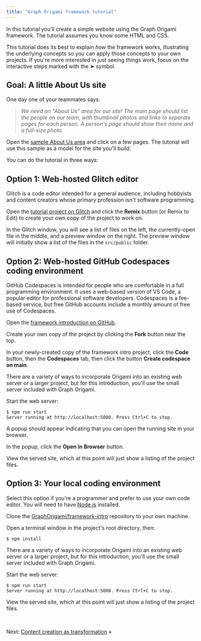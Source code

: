 ```yaml
---
title: "Graph Origami framework tutorial"
---
```


In this tutorial you'll create a simple website using the Graph Origami framework. The tutorial assumes you know some HTML and CSS.

This tutorial does its best to explain _how_ the framework works, illustrating the underlying concepts so you can apply those concepts to your own projects. If you're more interested in just seeing things work, focus on the interactive steps marked with the ➤ symbol.

## Goal: A little About Us site

One day one of your teammates says:

> _We need an "About Us" area for our site! The main page should list the people on our team, with thumbnail photos and links to separate pages for each person. A person's page should show their name and a full-size photo._

<span class="tutorialStep"></span> Open the
<a href="/samples/aboutUs" target="_blank">sample About Us area</a>
and click on a few pages. The tutorial will use this sample as a model for the site you'll build.

You can do the tutorial in three ways:

## Option 1: Web-hosted Glitch editor

Glitch is a code editor intended for a general audience, including hobbyists and content creators whose primary profession isn't software programming.

<span class="tutorialStep"></span> Open the
<a href="https://glitch.com/edit/#!/origami-framework-intro" target="_blank">tutorial project on Glitch</a>
and click the <strong>Remix</strong> button (or Remix to Edit) to create your own copy of the project to work on.

In the Glitch window, you will see a list of files on the left, the currently-open file in the middle, and a preview window on the right. The preview window will initially show a list of the files in the `src/public` folder.

## Option 2: Web-hosted GitHub Codespaces coding environment

GitHub Codespaces is intended for people who are comfortable in a full programming environment. It uses a web-based version of VS Code, a popular editor for professional software developers. Codespaces is a fee-based service, but free GitHub accounts include a monthly amount of free use of Codespaces.

<span class="tutorialStep"></span> Open the
<a href="https://github.com/GraphOrigami/framework-intro" target="_blank">framework introduction on GitHub</a>.

<span class="tutorialStep"></span> Create your own copy of the project by clicking the **Fork** button near the top.

<span class="tutorialStep"></span> In your newly-created copy of the framework intro project, click the **Code** button, then the **Codespaces** tab, then click the button **Create codespace on main**.

There are a variety of ways to incorporate Origami into an existing web server or a larger project, but for this introduction, you'll use the small server included with Graph Origami.

<span class="tutorialStep"></span> Start the web server:

```console
$ npm run start
Server running at http://localhost:5000. Press Ctrl+C to stop.
```

A popup should appear indicating that you can open the running site in your browser.

<span class="tutorialStep"></span> In the popup, click the **Open in Browser** button.

<span class="tutorialStep"></span> View the served site, which at this point will just show a listing of the project files.

## Option 3: Your local coding environment

Select this option if you're a programmer and prefer to use your own code editor. You will need to have [Node.js](https://nodejs.org/en/) installed.

<span class="tutorialStep"></span> Clone the
<a href="https://github.com/GraphOrigami/framework-intro" target="_blank">GraphOrigami/framework-intro</a>
repository to your own machine.

<span class="tutorialStep"></span> Open a terminal window in the project's root directory, then:

```console
$ npm install
```

There are a variety of ways to incorporate Origami into an existing web server or a larger project, but for this introduction, you'll use the small server included with Graph Origami.

<span class="tutorialStep"></span> Start the web server:

```console
$ npm run start
Server running at http://localhost:5000. Press Ctrl+C to stop.
```

<span class="tutorialStep"></span> View the served site, which at this point will just show a listing of the project files.

&nbsp;

Next: [Content creation as transformation](intro1.html) »
